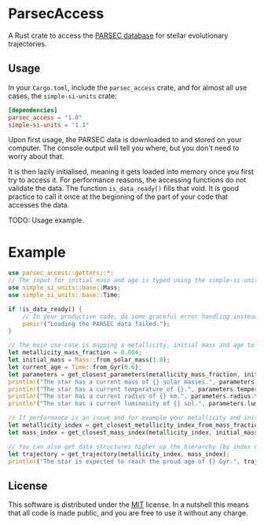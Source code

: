 # ParsecAccess

A Rust crate to access the [PARSEC database](https://people.sissa.it/~sbressan/CAF09_V1.2S_M36_LT/) for stellar evolutionary trajectories.

## Usage

In your `Cargo.toml`, include the `parsec_access` crate, and for almost all use cases, the `simple-si-units` crate:

```toml
[dependencies]
parsec_access = "1.0"
simple-si-units = "1.1"
```

Upon first usage, the PARSEC data is downloaded to and stored on your computer. The console output will tell you where, but you don't need to worry about that.

It is then lazily initialised, meaning it gets loaded into memory once you first try to access it. For performance reasons, the accessing functions do not validate the data. The function `is_data_ready()` fills that void. It is good practice to call it once at the beginning of the part of your code that accesses the data.

TODO: Usage example.

# Example

```Rust
use parsec_access::getters::*;
// The input for initial mass and age is typed using the simple-si-units crate.
use simple_si_units::base::Mass;
use simple_si_units::base::Time;

if !is_data_ready() {
    // In your productive code, do some graceful error handling instead.
    panic!("Loading the PARSEC data failed.");
}

// The main use-case is mapping a metallicity, initial mass and age to other physical parameters.
let metallicity_mass_fraction = 0.004;
let initial_mass = Mass::from_solar_mass(1.8);
let current_age = Time::from_Gyr(0.6);
let parameters = get_closest_parameters(metallicity_mass_fraction, initial_mass, current_age);
println!("The star has a current mass of {} solar masses.", parameters.mass.to_solar_mass());
println!("The star has a current temperature of {}.", parameters.temperature);
println!("The star has a current radius of {} km.", parameters.radius.to_km());
println!("The star has a current luminosity of {} sol.", parameters.luminosity_in_solar);

// If performance is an issue and for example your metallicity and initial mass is fixed, you can ask for the index which corresponds to your parameters and pass that on to subsequent calls.
let metallicity_index = get_closest_metallicity_index_from_mass_fraction(metallicity_mass_fraction);
let mass_index = get_closest_mass_index(metallicity_index, initial_mass);

// You can also get data structures higher up the hierarchy (by index or value).
let trajectory = get_trajectory(metallicity_index, mass_index);
println!("The star is expected to reach the proud age of {} Gyr.", trajectory.lifetime.to_Gyr());
```

## License

This software is distributed under the [MIT](https://choosealicense.com/licenses/mit/) license. In a nutshell this means that all code is made public, and you are free to use it without any charge.
